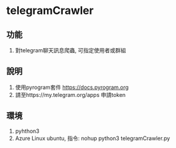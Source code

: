 # telegramCrawler

## 功能
1. 對telegram聊天訊息爬蟲, 可指定使用者或群組

## 說明
1. 使用pyrogram套件
https://docs.pyrogram.org
2. 請至https://my.telegram.org/apps 申請token

## 環境
1. pyhthon3
2. Azure Linux ubuntu, 指令: nohup python3 telegramCrawler.py